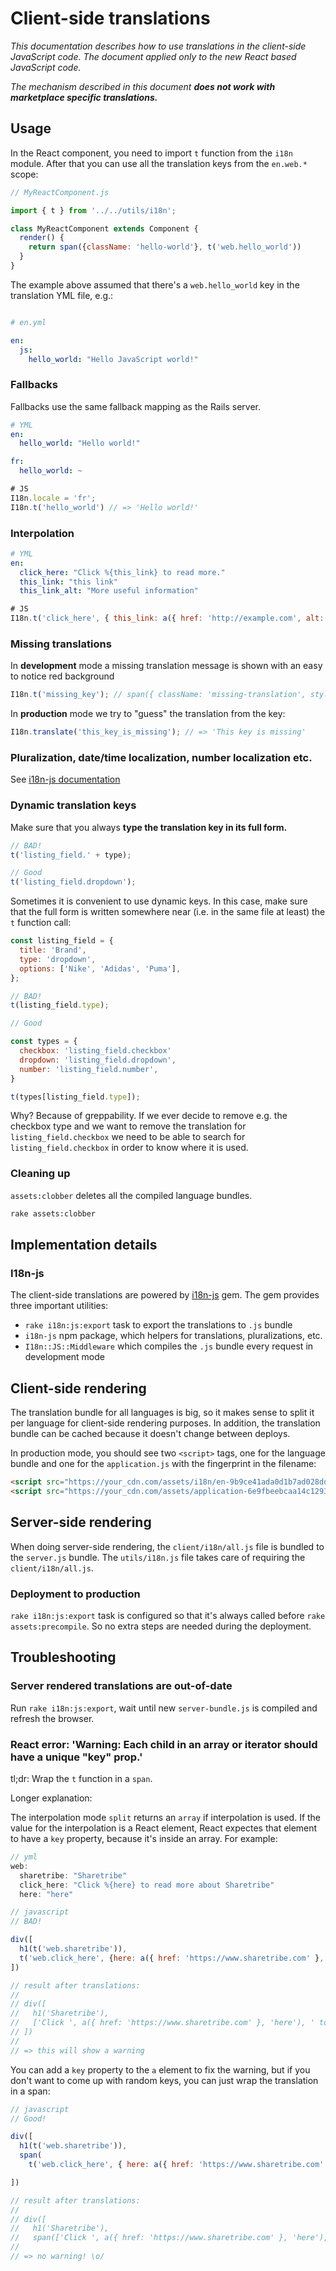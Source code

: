 # Client-side translations

_This documentation describes how to use translations in the client-side JavaScript code. The document applied only to the new React based JavaScript code._

_The mechanism described in this document **does not work with marketplace specific translations.**_

## Usage

In the React component, you need to import `t` function from the `i18n` module. After that you can use all the translation keys from the `en.web.*` scope:

```js
// MyReactComponent.js

import { t } from '../../utils/i18n';

class MyReactComponent extends Component {
  render() {
    return span({className: 'hello-world'}, t('web.hello_world'))
  }
}
```

The example above assumed that there's a `web.hello_world` key in the translation YML file, e.g.:

```yml

# en.yml

en:
  js:
    hello_world: "Hello JavaScript world!"
```

### Fallbacks

Fallbacks use the same fallback mapping as the Rails server.

```yml
# YML
en:
  hello_world: "Hello world!"

fr:
  hello_world: ~
```

```javascript
# JS
I18n.locale = 'fr';
I18n.t('hello_world') // => 'Hello world!'
```

### Interpolation

```yml
# YML
en:
  click_here: "Click %{this_link} to read more."
  this_link: "this link"
  this_link_alt: "More useful information"
```

```javascript
# JS
I18n.t('click_here', { this_link: a({ href: 'http://example.com', alt: t('this_link_alt') }, t('this_link')) })
```

### Missing translations

In **development** mode a missing translation message is shown with an easy to notice red background

```javascript
I18n.t('missing_key'); // span({ className: 'missing-translation', style: { backgroundColor: 'red !important' } }, "[missing 'missing_key' translation]";
```

In **production** mode we try to "guess" the translation from the key:

```javascript
I18n.translate('this_key_is_missing'); // => 'This key is missing'
```

### Pluralization, date/time localization, number localization etc.

See [i18n-js documentation](https://github.com/fnando/i18n-js)

### Dynamic translation keys

Make sure that you always **type the translation key in its full form.**

```javascript
// BAD!
t('listing_field.' + type);

// Good
t('listing_field.dropdown');
```

Sometimes it is convenient to use dynamic keys. In this case, make sure that the full form is written somewhere near (i.e. in the same file at least) the `t` function call:

```javascript
const listing_field = {
  title: 'Brand',
  type: 'dropdown',
  options: ['Nike', 'Adidas', 'Puma'],
};

// BAD!
t(listing_field.type);

// Good

const types = {
  checkbox: 'listing_field.checkbox'
  dropdown: 'listing_field.dropdown',
  number: 'listing_field.number',
}

t(types[listing_field.type]);
```

Why? Because of greppability. If we ever decide to remove e.g. the checkbox type and we want to remove the translation for `listing_field.checkbox` we need to be able to search for `listing_field.checkbox` in order to know where it is used.

### Cleaning up

`assets:clobber` deletes all the compiled language bundles.

```bash
rake assets:clobber
```

## Implementation details

### I18n-js

The client-side translations are powered by [i18n-js](https://github.com/fnando/i18n-js/) gem. The gem provides three important utilities:

* `rake i18n:js:export` task to export the translations to `.js` bundle
* `i18n-js` npm package, which helpers for translations, pluralizations, etc.
* `I18n::JS::Middleware` which compiles the `.js` bundle every request in development mode

## Client-side rendering

The translation bundle for all languages is big, so it makes sense to split it per language for client-side rendering purposes. In addition, the translation bundle can be cached because it doesn't change between deploys.

In production mode, you should see two `<script>` tags, one for the language bundle and one for the `application.js` with the fingerprint in the filename:

```html
<script src="https://your_cdn.com/assets/i18n/en-9b9ce41ada0d1b7ad028dda2c64c23d8.js"></script>
<script src="https://your_cdn.com/assets/application-6e9fbeebcaa14c12939b47fab1e53769.js"></script>
```

## Server-side rendering

When doing server-side rendering, the `client/i18n/all.js` file is bundled to the `server.js` bundle. The `utils/i18n.js` file takes care of requiring the `client/i18n/all.js`.

### Deployment to production

`rake i18n:js:export` task is configured so that it's always called before `rake assets:precompile`. So no extra steps are needed during the deployment.

## Troubleshooting

### Server rendered translations are out-of-date

Run `rake i18n:js:export`, wait until new `server-bundle.js` is compiled and refresh the browser.

### React error: 'Warning: Each child in an array or iterator should have a unique "key" prop.'

tl;dr: Wrap the `t` function in a `span`.

Longer explanation:

The interpolation mode `split` returns an `array` if interpolation is used. If the value for the interpolation is a React element, React expectes that element to have a `key` property, because it's inside an array. For example:

```javascript
// yml
web:
  sharetribe: "Sharetribe"
  click_here: "Click %{here} to read more about Sharetribe"
  here: "here"

// javascript
// BAD!

div([
  h1(t('web.sharetribe')),
  t('web.click_here', {here: a({ href: 'https://www.sharetribe.com' }, t('web.here'))}),
])

// result after translations:
//
// div([
//   h1('Sharetribe'),
//   ['Click ', a({ href: 'https://www.sharetribe.com' }, 'here'), ' to read more about Sharetribe']
// ])
//
// => this will show a warning
```

You can add a `key` property to the `a` element to fix the warning, but if you don't want to come up with random keys, you can just wrap the translation in a span:

```javascript
// javascript
// Good!

div([
  h1(t('web.sharetribe')),
  span(
    t('web.click_here', { here: a({ href: 'https://www.sharetribe.com' }, t('web.here'))}),

])

// result after translations:
//
// div([
//   h1('Sharetribe'),
//   span(['Click ', a({ href: 'https://www.sharetribe.com' }, 'here'), ' to read more about Sharetribe'])])
//
// => no warning! \o/
```
